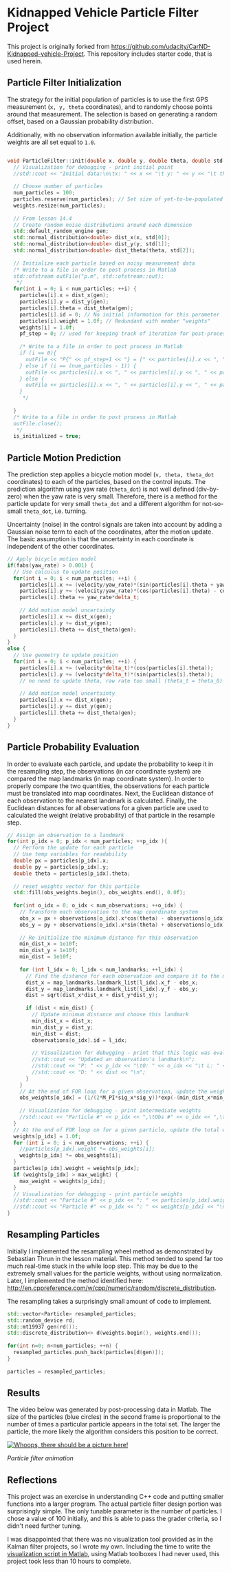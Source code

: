 # Kidnapped Vehicle Particle Filter Project
This project is originally forked from https://github.com/udacity/CarND-Kidnapped-vehicle-Project. This repository includes starter code, that is used herein.

## Particle Filter Initialization
The strategy for the initial population of particles is to use the first GPS measurement (`x, y, theta` coordinates), and to randomly choose points around that measurement.  The selection is based on generating a random offset, based on a Gaussian probability distribution.

Additionally, with no observation information available initially, the particle weights are all set equal to `1.0`.

```C++

void ParticleFilter::init(double x, double y, double theta, double std[]) {
  // Visualization for debugging - print initial point
  //std::cout << "Initial data:\n\tx: " << x << "\t y: " << y << "\t theta: " << theta << "\n\n";
  
  // Choose number of particles
  num_particles = 100;
  particles.reserve(num_particles); // Set size of yet-to-be-populated array
  weights.resize(num_particles);
  
  // From lesson 14.4
  // Create random noise distributions around each dimension
  std::default_random_engine gen;
  std::normal_distribution<double> dist_x(x, std[0]);
  std::normal_distribution<double> dist_y(y, std[1]);
  std::normal_distribution<double> dist_theta(theta, std[2]);
  
  // Initialize each particle based on noisy measurement data
  /* Write to a file in order to post process in Matlab
  std::ofstream outFile("p.m", std::ofstream::out);
   */
  for(int i = 0; i < num_particles; ++i) {
    particles[i].x = dist_x(gen);
    particles[i].y = dist_y(gen);
    particles[i].theta = dist_theta(gen);
    particles[i].id = 0; // No initial information for this parameter
    particles[i].weight = 1.0f; // Redundant with member "weights"
    weights[i] = 1.0f;
    pf_step = 0; // used for keeping track of iteration for post-processing only
	  
    /* Write to a file in order to post process in Matlab
    if (i == 0){
      outFile << "P{" << pf_step+1 << "} = [" << particles[i].x << ", " << particles[i].y << ", " << particles[i].theta << ";...\n";
    } else if (i == (num_particles - 1)) {
      outFile << particles[i].x << ", " << particles[i].y << ", " << particles[i].theta << "];\n\n";
    } else {
      outFile << particles[i].x << ", " << particles[i].y << ", " << particles[i].theta << ";...\n";
    }
     */
    
  }
  /* Write to a file in order to post process in Matlab
  outFile.close();
   */
  is_initialized = true;

```
## Particle Motion Prediction
The prediction step applies a bicycle motion model (`v, theta, theta_dot` coordinates) to each of the particles, based on the control inputs.  The prediction algorithm using yaw rate (`theta_dot`) is not well defined (div-by-zero) when the yaw rate is very small.  Therefore, there is a method for the particle update for very small `theta_dot` and a different algorithm for not-so-small `theta_dot`, i.e. turning.

Uncertainty (noise) in the control signals are taken into account by adding a Gaussian noise term to each of the coordinates, after the motion update.  The basic assumption is that the uncertainty in each coordinate is independent of the other coordinates.

```C++
// Apply bicycle motion model
if(fabs(yaw_rate) > 0.001) {
  // Use calculus to update position
  for(int i = 0; i < num_particles; ++i) {
    particles[i].x += (velocity/yaw_rate)*(sin(particles[i].theta + yaw_rate*delta_t) - sin(particles[i].theta));
    particles[i].y += (velocity/yaw_rate)*(cos(particles[i].theta) - cos(particles[i].theta + yaw_rate*delta_t));
    particles[i].theta += yaw_rate*delta_t;
    
    // Add motion model uncertainty
    particles[i].x += dist_x(gen);
    particles[i].y += dist_y(gen);
    particles[i].theta += dist_theta(gen);
  }
}
else {
  // Use geometry to update position
  for(int i = 0; i < num_particles; ++i) {
    particles[i].x += (velocity*delta_t)*(cos(particles[i].theta));
    particles[i].y += (velocity*delta_t)*(sin(particles[i].theta));
    // no need to update theta, raw rate too small (theta_t = theta_0)
    
    // Add motion model uncertainty
    particles[i].x += dist_x(gen);
    particles[i].y += dist_y(gen);
    particles[i].theta += dist_theta(gen);
  }
}
```

## Particle Probability Evaluation

In order to evaluate each particle, and update the probability to keep it in the resampling step, the observations (in car coordinate system) are compared the map landmarks (in map coordinate system).  In order to properly compare the two quantities, the observations for each particle must be translated into map coordinates.  Next, the Euclidean distance of each observation to the nearest landmark is calculated.  Finally, the Euclidean distances for all observations for a given particle are used to calculated the weight (relative probability) of that particle in the resample step.

```C++
// Assign an observation to a landmark
for(int p_idx = 0; p_idx < num_particles; ++p_idx ){
  // Perform the update for each particle
  // Use temp variables for readability
  double px = particles[p_idx].x;
  double py = particles[p_idx].y;
  double theta = particles[p_idx].theta;
    
  // reset weights vector for this particle
  std::fill(obs_weights.begin(), obs_weights.end(), 0.0f);
    
  for(int o_idx = 0; o_idx < num_observations; ++o_idx) {
    // Transform each observation to the map coordinate system
    obs_x = px + observations[o_idx].x*cos(theta) - observations[o_idx].y*sin(theta);
    obs_y = py + observations[o_idx].x*sin(theta) + observations[o_idx].y*cos(theta);
      
    // Re-initialize the minimum distance for this observation
    min_dist_x = 1e10f;
    min_dist_y = 1e10f;
    min_dist = 1e10f;
      
    for (int l_idx = 0; l_idx < num_landmarks; ++l_idx) {
      // Find the distance for each observation and compare it to the minimum distance
      dist_x = map_landmarks.landmark_list[l_idx].x_f - obs_x;
      dist_y = map_landmarks.landmark_list[l_idx].y_f - obs_y;
      dist = sqrt(dist_x*dist_x + dist_y*dist_y);
        
      if (dist < min_dist) {
        // Update minimum distance and choose this landmark
        min_dist_x = dist_x;
        min_dist_y = dist_y;
        min_dist = dist;
        observations[o_idx].id = l_idx;
          
        // Visualization for debugging - print that this logic was evaluated
        //std::cout << "Updated an observation's landmark\n";
        //std::cout << "P: " << p_idx << "\tO: " << o_idx << "\t L: " << l_idx << "\t";
        //std::cout << "D: " << dist << "\n";
      }
    }
    // At the end of FOR loop for a given observation, update the weight of that observation
    obs_weights[o_idx] = (1/(2*M_PI*sig_x*sig_y))*exp(-(min_dist_x*min_dist_x)/(2*sig_x*sig_x) - (min_dist_y*min_dist_y)/(2*sig_y*sig_y));
      
    // Visualization for debugging - print intermediate weights
    //std::cout << "Particle #" << p_idx << ",\tObs #" << o_idx << ",\tWeight " << obs_weights[o_idx] << "\n";
  }
  // At the end of FOR loop on for a given particle, update the total weight of that particle
  weights[p_idx] = 1.0f;
  for (int i = 0; i < num_observations; ++i) {
    //particles[p_idx].weight *= obs_weights[i];
    weights[p_idx] *= obs_weights[i];
  }
  particles[p_idx].weight = weights[p_idx];
  if (weights[p_idx] > max_weight) {
    max_weight = weights[p_idx];
  }
  // Visualization for debugging - print particle weights
  //std::cout << "Particle #" << p_idx << ": " << particles[p_idx].weight << "\n";
  //std::cout << "Particle #" << p_idx << ": " << weights[p_idx] << "\n";
}
```

## Resampling Particles

Initially I implemented the resampling wheel method as demonstrated by Sebastian Thrun in the lesson material.  This method tended to spend far too much real-time stuck in the while loop step.  This may be due to the extremely small values for the particle weights, without using normalization.  Later, I implemented the method identified here: http://en.cppreference.com/w/cpp/numeric/random/discrete_distribution.

The resampling takes a surprisingly small amount of code to implement.

```C++
std::vector<Particle> resampled_particles;
std::random_device rd;
std::mt19937 gen(rd());
std::discrete_distribution<> d(weights.begin(), weights.end());
	
for(int n=0; n<num_particles; ++n) {
  resampled_particles.push_back(particles[d(gen)]);
}
  
particles = resampled_particles;
```

## Results

The video below was generated by post-processing data in Matlab.  The size of the particles (blue circles) in the second frame is proportional to the number of times a particular particle appears in the total set.  The larger the particle, the more likely the algorithm considers this position to be correct.

[![Whoops, there should be a picture here!](https://img.youtube.com/vi/oENYCav-mQU/0.jpg)](https://youtu.be/oENYCav-mQU)

*Particle filter animation*

## Reflections

This project was an exercise in understanding C++ code and putting smaller functions into a larger program.  The actual particle filter design portion was surprisingly simple.  The only tunable parameter is the number of particles.  I chose a value of 100 initially, and this is able to pass the grader criteria, so I didn't need further tuning.

I was disappointed that there was no visualization tool provided as in the Kalman filter projects, so I wrote my own.  Including the time to write the [visualization script in Matlab](data/plot_p_and_gt.m), using Matlab toolboxes I had never used, this project took less than 10 hours to complete.
